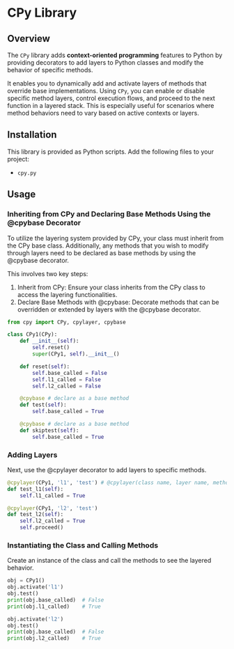 # CPy Library

## Overview

The `CPy` library adds **context-oriented programming** features to Python by providing decorators to add layers to Python classes and modify the behavior of specific methods.

It enables you to dynamically add and activate layers of methods that override base implementations. Using `CPy`, you can enable or disable specific method layers, control execution flows, and proceed to the next function in a layered stack. This is especially useful for scenarios where method behaviors need to vary based on active contexts or layers.

## Installation

This library is provided as Python scripts. Add the following files to your project:

- `cpy.py`

## Usage

### Inheriting from CPy and Declaring Base Methods Using the @cpybase Decorator

To utilize the layering system provided by CPy, your class must inherit from the CPy base class. Additionally, any methods that you wish to modify through layers need to be declared as base methods by using the @cpybase decorator.

This involves two key steps:

1.	Inherit from CPy: Ensure your class inherits from the CPy class to access the layering functionalities.
2.	Declare Base Methods with @cpybase: Decorate methods that can be overridden or extended by layers with the @cpybase decorator.

```python
from cpy import CPy, cpylayer, cpybase

class CPy1(CPy):
    def __init__(self):
        self.reset()
        super(CPy1, self).__init__()

    def reset(self):
        self.base_called = False
        self.l1_called = False
        self.l2_called = False

    @cpybase # declare as a base method
    def test(self):
        self.base_called = True

    @cpybase # declare as a base method
    def skiptest(self):
        self.base_called = True
```

### Adding Layers

Next, use the @cpylayer decorator to add layers to specific methods.

```python
@cpylayer(CPy1, 'l1', 'test') # @cpylayer(class name, layer name, method name)
def test_l1(self):
    self.l1_called = True

@cpylayer(CPy1, 'l2', 'test')
def test_l2(self):
    self.l2_called = True
    self.proceed()
```

### Instantiating the Class and Calling Methods

Create an instance of the class and call the methods to see the layered behavior.

```python
obj = CPy1()
obj.activate('l1')
obj.test()
print(obj.base_called)  # False
print(obj.l1_called)    # True

obj.activate('l2')
obj.test()
print(obj.base_called)  # False
print(obj.l2_called)    # True
```